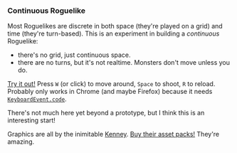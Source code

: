 ### Continuous Roguelike

Most Roguelikes are discrete in both space (they're played on a grid) and time
(they're turn-based). This is an experiment in building a _continuous_
Roguelike:
- there's no grid, just continuous space.
- there are no turns, but it's not realtime. Monsters don't move unless you do.

[Try it out!](https://nornagon.github.io/continuous-rl/target/scala-2.11/classes/index.html)
Press `W` (or click) to move around, `Space` to shoot, `R` to reload. Probably
only works in Chrome (and maybe Firefox) because it needs
[`KeyboardEvent.code`](http://caniuse.com/#feat=keyboardevent-code).

There's not much here yet beyond a prototype, but I think this is an
interesting start!

Graphics are all by the inimitable [Kenney](http://kenney.nl/). [Buy their asset packs!](https://kenney.itch.io/) They're amazing.
